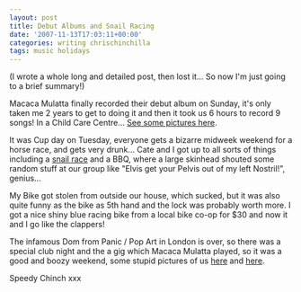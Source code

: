 ```yaml
---
layout: post
title: Debut Albums and Snail Racing
date: '2007-11-13T17:03:11+00:00'
categories: writing chrischinchilla
tags: music holidays
---
```


(I wrote a whole long and detailed post, then lost it... So now I'm just going to a brief summary!)

Macaca Mulatta finally recorded their debut album on Sunday, it's only taken me 2 years to get to doing it and then it took us 6 hours to record 9 songs! In a Child Care Centre... [See some pictures here](http://www.facebook.com/album.php?aid=67691&id=601440566).

It was Cup day on Tuesday, everyone gets a bizarre midweek weekend for a horse race, and gets very drunk... Cate and I got up to all sorts of things including a [snail race](http://www.facebook.com/album.php?aid=67690&id=601440566) and a BBQ, where a large skinhead shouted some random stuff at our group like "Elvis get your Pelvis out of my left Nostril!", genius...

My Bike got stolen from outside our house, which sucked, but it was also quite funny as the bike as 5th hand and the lock was probably worth more. I got a nice shiny blue racing bike from a local bike co-op for $30 and now it and I go like the clappers!

The infamous Dom from Panic / Pop Art in London is over, so there was a special club night and the a gig which Macaca Mulatta played, so it was a good and boozy weekend, some stupid pictures of us [here](http://www.facebook.com/photo.php?pid=441832&id=553511248) and [here](http://www.facebook.com/photo.php?pid=441833&id=553511248).

Speedy Chinch xxx
